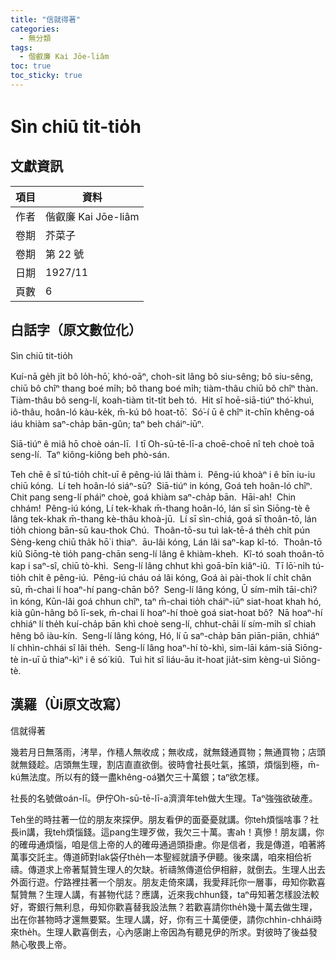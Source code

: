 ```yaml
---
title: "信就得著"
categories:
  - 無分類
tags:
  - 偕叡廉 Kai Jōe-liâm
toc: true
toc_sticky: true
---
```


# Sìn chiū tit-tio̍h

## 文獻資訊

| 項目 | 資料 |
|---|---|
| 作者 | 偕叡廉 Kai Jōe-liâm |
| 卷期 | 芥菜子 |
| 卷期 | 第 22 號 |
| 日期 | 1927/11 |
| 頁數 | 6 |

## 白話字（原文數位化）

Sìn chiū tit-tio̍h

Kuí-nā ge̍h ji̍t bô lo̍h-hō͘, khó-oāⁿ, choh-sit lâng bô siu-sêng; bô siu-sêng, chiū bô chîⁿ thang boé mi̍h; bô thang boé mi̍h; tiàm-thâu chiū bô chîⁿ thàn.  Tiàm-thâu bô seng-lí, koah-tiàm ti̍t-ti̍t beh tó.  Hit sî hoē-siā-tiúⁿ thó͘-khuì, iô-thâu, hoân-ló kàu-ke̍k, m̄-kú bô hoat-tō͘.  Só͘-í ū ê chîⁿ it-chīn khêng-oá iáu khiàm saⁿ-cha̍p bān-gûn; taⁿ beh cháiⁿ-iūⁿ.

Siā-tiúⁿ ê miâ hō choè oán-lī.  I tī Oh-sū-tē-lī-a choē-choē nî teh choè toā seng-lí.  Taⁿ kiông-kiông beh phò-sán.

Teh chē ê sî tú-tio̍h chi̍t-uī ê pêng-iú lâi thàm i.  Pêng-iú khoàⁿ i ê bīn iu-iu chiū kóng.  Lí teh hoân-ló siáⁿ-sū?  Siā-tiúⁿ in kóng, Goá teh hoân-ló chîⁿ.  Chit pang seng-lí pháiⁿ choè, goá khiàm saⁿ-cha̍p bān.  Hāi-ah!  Chin chhám!  Pêng-iú kóng, Lí tek-khak m̄-thang hoân-ló, lán sī sìn Siōng-tè ê lâng tek-khak m̄-thang kè-thâu khoà-jū.  Lí sī sìn-chiá, goá sī thoân-tō, lán tio̍h chiong bān-sū kau-thok Chú.  Thoân-tō-su tuì lak-tē-á the̍h chi̍t pún Sèng-keng chiū tha̍k hō͘ i thiaⁿ.  āu-lâi kóng, Lán lâi saⁿ-kap kî-tó.  Thoân-tō kiû Siōng-tè tio̍h pang-chān seng-lí lâng ê khiàm-kheh.  Kî-tó soah thoân-tō kap i saⁿ-sî, chiū tò-khì.  Seng-lí lâng chhut khì goā-bīn kiâⁿ-iû.  Tī lō͘-ni̍h tú-tio̍h chi̍t ê pêng-iú.  Pêng-iú cháu oá lâi kóng, Goá ài pài-thok lí chi̍t chân sū, m̄-chai lí hoaⁿ-hí pang-chān bô?  Seng-lí lâng kóng, Ū sím-mi̍h tāi-chì?  ìn kóng, Kūn-lâi goá chhun chîⁿ, taⁿ m̄-chai tio̍h cháiⁿ-iūⁿ siat-hoat khah hó, kià gûn-hâng bô lī-sek, m̄-chai lí hoaⁿ-hí thoè goá siat-hoat bô?  Nā hoaⁿ-hí chhiáⁿ lí the̍h kuí-cha̍p bān khì choè seng-lí, chhut-chāi lí sím-mi̍h sî chiah hêng bô iàu-kín.  Seng-lí lâng kóng, Hó, lí ū saⁿ-cha̍p bān piān-piān, chhiáⁿ lí chhìn-chhái sî lâi the̍h.  Seng-lí lâng hoaⁿ-hí tò-khì, sim-lāi kám-siā Siōng-tè in-uī ū thiaⁿ-kìⁿ i ê só͘ kiû.  Tuì hit sî liáu-āu it-hoat jia̍t-sim kèng-uì Siōng-tè.

## 漢羅（Ùi原文改寫）

信就得著

幾若月日無落雨，洘旱，作穡人無收成；無收成，就無錢通買物；無通買物；店頭就無錢趁。店頭無生理，割店直直欲倒。彼時會社長吐氣，搖頭，煩惱到極，m̄-kú無法度。所以有的錢一盡khêng-oá猶欠三十萬銀；taⁿ欲怎樣。

社長的名號做oán-lī。伊佇Oh-sū-tē-lī-a濟濟年teh做大生理。Taⁿ強強欲破產。

Teh坐的時拄著一位的朋友來探伊。朋友看伊的面憂憂就講。你teh煩惱啥事？社長in講，我teh煩惱錢。這pang生理歹做，我欠三十萬。害ah！真慘！朋友講，你的確毋通煩惱，咱是信上帝的人的確毋通過頭掛慮。你是信者，我是傳道，咱著將萬事交託主。傳道師對lak袋仔the̍h一本聖經就讀予伊聽。後來講，咱來相佮祈禱。傳道求上帝著幫贊生理人的欠缺。祈禱煞傳道佮伊相辭，就倒去。生理人出去外面行遊。佇路裡拄著一个朋友。朋友走倚來講，我愛拜託你一層事，毋知你歡喜幫贊無？生理人講，有甚物代誌？應講，近來我chhun錢，taⁿ毋知著怎樣設法較好，寄銀行無利息，毋知你歡喜替我設法無？若歡喜請你the̍h幾十萬去做生理，出在你甚物時才還無要緊。生理人講，好，你有三十萬便便，請你chhìn-chhái時來the̍h。生理人歡喜倒去，心內感謝上帝因為有聽見伊的所求。對彼時了後益發熱心敬畏上帝。
